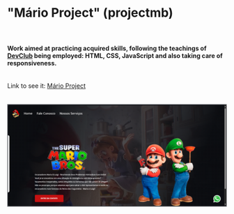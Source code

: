 <h1>"Mário Project" (projectmb)</h1>
<br>
<h4>Work aimed at practicing acquired skills,
following the teachings of <a href="https://rodolfomori.com.br/devclub/" target="_blank">DevClub</a>
being employed: HTML, CSS, JavaScript and also taking care of responsiveness.</h4>
<br>
Link to see it: <a href="https://projectmb.netlify.app/">Mário Project</a>
<br>
<br>
<br>
<img src="./assets/PS-projectmb.png" alt="print-scream-tela-projectmb" width="900px">
    
    
